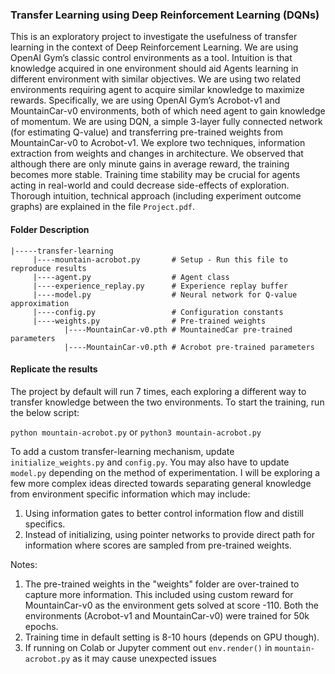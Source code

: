 ### Transfer Learning using Deep Reinforcement Learning (DQNs)

This is an exploratory project to investigate the usefulness of transfer learning in the context of Deep Reinforcement Learning. We are using OpenAI Gym’s classic control environments as a tool. Intuition is that knowledge acquired in one environment should aid Agents learning in different environment with similar objectives. We are using two related environments requiring agent to acquire similar knowledge to maximize rewards. Specifically, we are using OpenAI Gym’s Acrobot-v1 and MountainCar-v0 environments, both of which need agent to gain knowledge of momentum. We are using DQN, a simple 3-layer fully connected network (for estimating Q-value) and transferring pre-trained weights from MountainCar-v0 to Acrobot-v1. We explore two techniques, information extraction from weights and changes in architecture. We observed that although there are only minute gains in average reward, the training becomes more stable. Training time stability may be crucial for agents acting in real-world and could decrease side-effects of exploration. Thorough intuition, technical approach (including experiment outcome graphs) are explained in the file ```Project.pdf```.

#### **Folder Description**
```
|-----transfer-learning  
     |----mountain-acrobot.py       # Setup - Run this file to reproduce results
     |----agent.py                  # Agent class
     |----experience_replay.py      # Experience replay buffer
     |----model.py                  # Neural network for Q-value approximation
     |----config.py                 # Configuration constants
     |----weights.py                # Pre-trained weights               
            |----MountainCar-v0.pth # MountainedCar pre-trained parameters
            |----MountainCar-v0.pth # Acrobot pre-trained parameters                            
```
#### Replicate the results
The project by default will run 7 times, each exploring a different way to transfer knowledge between the two environments. To start the training, run the below script:

```python mountain-acrobot.py``` or ```python3 mountain-acrobot.py```

To add a custom transfer-learning mechanism, update ```initialize_weights.py``` and ```config.py```. You may also have to update ```model.py``` depending on the method of experimentation. I will be exploring a few more complex ideas directed towards separating general knowledge from environment specific information which may include:
1. Using information gates to better control information flow and distill specifics.
2. Instead of initializing, using pointer networks to provide direct path for information where scores are sampled from pre-trained weights.

Notes: 
1. The pre-trained weights in the "weights" folder are over-trained to capture more information. This included using custom reward for MountainCar-v0 as the environment gets solved at score -110. Both the environments (Acrobot-v1 and MountainCar-v0) were trained for 50k epochs.
2. Training time in default setting is 8-10 hours (depends on GPU though).
3. If running on Colab or Jupyter comment out ```env.render()``` in ```mountain-acrobot.py``` as it may cause unexpected issues
